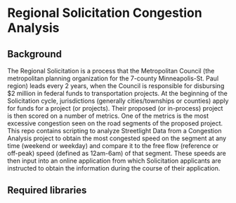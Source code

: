 # Regional Solicitation Congestion Analysis

## Background
The Regional Solicitation is a process that the Metropolitan Council (the metropolitan planning organization for the 7-county Minneapolis-St. Paul region) leads every 2 years, when the Council is responsible for disbursing $2 million in federal funds to transportation projects.  At the beginning of the Solicitation cycle, jurisdictions (generally cities/townships or counties) apply for funds for a project (or projects).  Their proposed (or in-process) project is then scored on a number of metrics.  One of the metrics is the most excessive congestion seen on the road segments of the proposed project.  This repo contains scripting to analyze Streetlight Data from a Congestion Analysis project to obtain the most congested speed on the segment at any time (weekend or weekday) and compare it to the free flow (reference or off-peak) speed (defined as 12am-6am) of that segment.  These speeds are then input into an online application from which Solicitation applicants are instructed to obtain the information during the course of their application.

## Required libraries